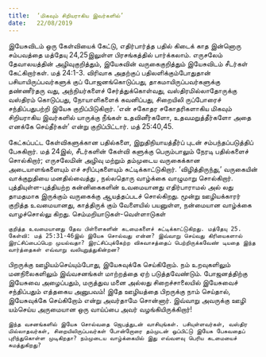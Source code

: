 ```yaml
---
title:  ‘மிகவும் சிறியராகிய இவர்களில்’
date:   22/08/2019
---
```


இயேசுவிடம் ஒரு கேள்வியைக் கேட்டு, எதிர்பார்த்த பதில் கிடைக் காத இன்னொரு சம்பவத்தை மத்தேயு 24,25இலுள்ள பிரசங்கத்தில் பார்க்கலாம். எருசலேம் தேவாலயத்தின் அழிவுகுறித்தும், இயேசுவின் வருகைகுறித்தும் இயேசுவிடம் சீடர்கள் கேட்கிறார்கள். மத் 24:1-3. விரிவாக அதற்குப் பதிலளிக்கும்போதுதான் பசியாயிருப்பவர்களுக் குப் போஜனங்கொடுப்பது, தாகமாயிருப்பவர்களுக்கு தண்ணீர்தரு வது, அந்நியர்களைச் சேர்த்துக்கொள்வது, வஸ்திரமில்லாதோருக்கு வஸ்திரம் கொடுப்பது, நோயாளிகளைக் கவனிப்பது, சிறையிலி ருப்போரைச் சந்திப்பதுபற்றி இயேசு குறிப்பிடுகிறார். ‘என் சகோதர சகோதரிகளாகிய மிகவும் சிறியராகிய இவர்களில் யாருக்கு நீங்கள் உதவினீர்களோ, உதவமறுத்தீர்களோ அதை எனக்கே செய்தீர்கள்’ என்று குறிப்பிட்டார். மத் 25:40,45.

கேட்கப்பட்ட கேள்விகளுக்கான பதில்களை, இறுதிநியாயத்தீர்ப் புடன் சம்பந்தப்படுத்திப் பேசுகிறார். மத் 24இல், சீடர்களின் கேள்வி களுக்கு பெரும்பாலும் நேரடி பதில்களைச் சொல்கிறார்; எருசலேமின் அழிவு மற்றும் தம்முடைய வருகைக்கான அடையாளங்களையும் எச் சரிப்புகளையும் சுட்டிக்காட்டுகிறார். ‘விழித்திருந்து,’ வருகையின் வாக்குறுதியை மனதில்வைத்து , நல்லதொரு வாழ்க்கை வாழுமாறு சொல்கிறார். புத்தியுள்ள-புத்தியற்ற கன்னிகைகளின் உவமையானது எதிர்பாராமல் அல் லது தாமதமாக இருக்கும் வருகைக்கு ஆயத்தப்படச் சொல்கிறது. மூன்று ஊழியக்காரர் குறித்த உவமையானது, காத்திருக் கும் வேளையில் பயனுள்ள, நன்மையான வாழ்க்கை வாழச்சொல்லு கிறது. செம்மறியாடுகள்-வெள்ளாடுகள்

`குறித்த உவமையானது தேவ பிள்ளைகளின் கடமைகளைச் சுட்டிக்காட்டுகிறது. மத்தேயு 25. கேள்வி: மத் 25:31-46இல் இயேசு சொல்வது என்ன? இவ்வாறு செய்வது கிரியைகளால் இரட்சிப்பைப்பெற முயல்வதா? இரட்சிப்புக்கேற்ற விசுவாசத்தைப் பெற்றிருக்கவேண் டியதை இந்த வார்த்தைகள் எவ்வாறு வலியுறுத்துகின்றன?`

பிறருக்கு ஊழியம்செய்யும்போது, இயேசுவுக்கே செய்கிறோம். நம் உறவுகளிலும் மனநிலைகளிலும் இவ்வசனங்கள் மாற்றத்தை ஏற் படுத்தவேண்டும். போஜனத்திற்கு இயேசுவை அழைப்பதும், மருத்துவ மனை அல்லது சிறைச்சாலையில் இயேசுவைச் சந்திப்பதும் எத்தகைய அனுபவம்! இதே ஊழியத்தை பிறருக்கு நாம் செய்தால், இயேசுவுக்கே செய்கிறோம் என்று அவர்தாமே சொன்னார். இவ்வாறு அவருக்கு ஊழி யம்செய்ய அருமையான ஒரு வாய்ப்பை அவர் வழங்கியிருக்கிறார்!

`இந்த வசனங்களில் இயேசு சொல்வதை ஜெபத்துடன் வாசியுங்கள். பசியுள்ளவர்கள், வஸ்திர மில்லாதவர்கள், சிறையிலிருப்பவர்கள் போன்றோரை தம்முடன் ஒப்பிட்டு இயேசு பேசுவதைப் புரிந்துகொள்ள முடிகிறதா? நம்முடைய வாழ்க்கையில் இது எவ்வளவு பெரிய கடமையைச் சுமத்துகிறது?`